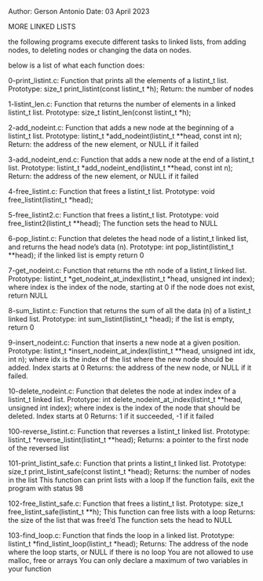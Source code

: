 Author: Gerson Antonio
Date: 03 April 2023

MORE LINKED LISTS

the following programs execute different tasks to linked lists, from adding nodes, to deleting nodes or changing the data on nodes.

below is a list of what each function does:

0-print_listint.c:
Function that prints all the elements of a listint_t list.
Prototype: size_t print_listint(const listint_t *h);
Return: the number of nodes



1-listint_len.c:
Function that returns the number of elements in a linked listint_t list.
Prototype: size_t listint_len(const listint_t *h);



2-add_nodeint.c:
Function that adds a new node at the beginning of a listint_t list.
Prototype: listint_t *add_nodeint(listint_t **head, const int n);
Return: the address of the new element, or NULL if it failed



3-add_nodeint_end.c:
Function that adds a new node at the end of a listint_t list.
Prototype: listint_t *add_nodeint_end(listint_t **head, const int n);
Return: the address of the new element, or NULL if it failed



4-free_listint.c:
Function that frees a listint_t list.
Prototype: void free_listint(listint_t *head);



5-free_listint2.c:
Function that frees a listint_t list.
Prototype: void free_listint2(listint_t **head);
The function sets the head to NULL



6-pop_listint.c:
Function that deletes the head node of a listint_t linked list, and returns the head node’s data (n).
Prototype: int pop_listint(listint_t **head);
if the linked list is empty return 0



7-get_nodeint.c:
Function that returns the nth node of a listint_t linked list.
Prototype: listint_t *get_nodeint_at_index(listint_t *head, unsigned int index);
where index is the index of the node, starting at 0
if the node does not exist, return NULL



8-sum_listint.c:
Function that returns the sum of all the data (n) of a listint_t linked list.
Prototype: int sum_listint(listint_t *head);
if the list is empty, return 0



9-insert_nodeint.c:
Function that inserts a new node at a given position.
Prototype: listint_t *insert_nodeint_at_index(listint_t **head, unsigned int idx, int n);
where idx is the index of the list where the new node should be added. Index starts at 0
Returns: the address of the new node, or NULL if it failed.



10-delete_nodeint.c:
Function that deletes the node at index index of a listint_t linked list.
Prototype: int delete_nodeint_at_index(listint_t **head, unsigned int index);
where index is the index of the node that should be deleted. Index starts at 0
Returns: 1 if it succeeded, -1 if it failed



100-reverse_listint.c:
Function that reverses a listint_t linked list.
Prototype: listint_t *reverse_listint(listint_t **head);
Returns: a pointer to the first node of the reversed list



101-print_listint_safe.c:
Function that prints a listint_t linked list.
Prototype: size_t print_listint_safe(const listint_t *head);
Returns: the number of nodes in the list
This function can print lists with a loop
If the function fails, exit the program with status 98



102-free_listint_safe.c:
Function that frees a listint_t list.
Prototype: size_t free_listint_safe(listint_t **h);
This function can free lists with a loop
Returns: the size of the list that was free’d
The function sets the head to NULL



103-find_loop.c:
Function that finds the loop in a linked list.
Prototype: listint_t *find_listint_loop(listint_t *head);
Returns: The address of the node where the loop starts, or NULL if there is no loop
You are not allowed to use malloc, free or arrays
You can only declare a maximum of two variables in your function



